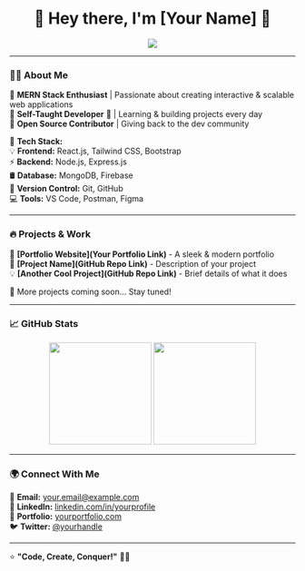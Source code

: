 <h1 align="center">🚀 Hey there, I'm [Your Name] 👋</h1>

<p align="center">
  <img src="https://readme-typing-svg.demolab.com?font=Fira+Code&size=22&pause=1000&color=F7A41D&center=true&vCenter=true&multiline=true&width=700&height=60&lines=MERN+Stack+Web+Developer;Building+Awesome+Web+Experiences;Eager+to+Learn+%7C+Open+to+Opportunities" />
</p>

---

### 🧑‍💻 About Me  
🔹 **MERN Stack Enthusiast** | Passionate about creating interactive & scalable web applications  
🔹 **Self-Taught Developer** 🚀 | Learning & building projects every day  
🔹 **Open Source Contributor** | Giving back to the dev community  

📌 **Tech Stack:**  
💡 **Frontend:** React.js, Tailwind CSS, Bootstrap  
⚡ **Backend:** Node.js, Express.js  
🛢️ **Database:** MongoDB, Firebase  
🔗 **Version Control:** Git, GitHub  
💻 **Tools:** VS Code, Postman, Figma  

---

### 🔥 Projects & Work  
🚀 **[Portfolio Website](Your Portfolio Link)** - A sleek & modern portfolio  
📌 **[Project Name](GitHub Repo Link)** - Description of your project  
💡 **[Another Cool Project](GitHub Repo Link)** - Brief details of what it does  

💾 More projects coming soon... Stay tuned!  

---

### 📈 GitHub Stats  
<p align="center">
  <img src="https://github-readme-stats.vercel.app/api?username=yourusername&show_icons=true&theme=tokyonight" height="180em" />
  <img src="https://github-readme-streak-stats.herokuapp.com/?user=yourusername&theme=radical" height="180em" />
</p>

---

### 🌍 Connect With Me  
💌 **Email:** [your.email@example.com](mailto:your.email@example.com)  
💼 **LinkedIn:** [linkedin.com/in/yourprofile](https://linkedin.com/in/yourprofile)  
📂 **Portfolio:** [yourportfolio.com](https://yourportfolio.com)  
🐦 **Twitter:** [@yourhandle](https://twitter.com/yourhandle)  

---

⭐ **"Code, Create, Conquer!"** 🚀✨  

